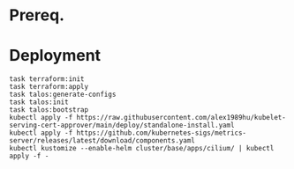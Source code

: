 # Prereq.


# Deployment
    task terraform:init
    task terraform:apply
    task talos:generate-configs
    task talos:init
    task talos:bootstrap
    kubectl apply -f https://raw.githubusercontent.com/alex1989hu/kubelet-serving-cert-approver/main/deploy/standalone-install.yaml
    kubectl apply -f https://github.com/kubernetes-sigs/metrics-server/releases/latest/download/components.yaml
    kubectl kustomize --enable-helm cluster/base/apps/cilium/ | kubectl apply -f -
